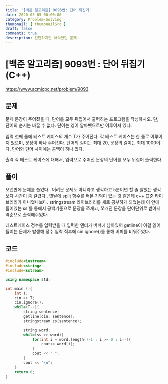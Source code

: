 ```yaml
---
title: '[백준 알고리즘] 9093번: 단어 뒤집기'
date: 2020-05-05 00:00:00
category: Problem-Solving
thumbnail: { thumbnailSrc }
draft: false
comments: true
description: 간단하지만 애먹었던 문제..
---
```


# [백준 알고리즘] 9093번 : 단어 뒤집기(C++)

https://www.acmicpc.net/problem/9093

## 문제

문제
문장이 주어졌을 때, 단어를 모두 뒤집어서 출력하는 프로그램을 작성하시오. 단, 단어의 순서는 바꿀 수 없다. 단어는 영어 알파벳으로만 이루어져 있다.

입력
첫째 줄에 테스트 케이스의 개수 T가 주어진다. 각 테스트 케이스는 한 줄로 이루어져 있으며, 문장이 하나 주어진다. 단어의 길이는 최대 20, 문장의 길이는 최대 1000이다. 단어와 단어 사이에는 공백이 하나 있다.

출력
각 테스트 케이스에 대해서, 입력으로 주어진 문장의 단어를 모두 뒤집어 출력한다.

## 풀이

오랜만에 문제를 풀었다.. 어려운 문제도 아니라고 생각하고 5분이면 할 줄 알았는 생각보다 시간이 좀 걸렸다.. 옛날에 split 함수를 써본 기억이 있는 것 같은데 c++ 표준 라이브러리가 아니었나보다. stringstream 라이브러리를 새로 공부하게 되었는데 이 안에 들어있는 ss 를 통해서 공백기준으로 문장을 쪼개고, 쪼개진 문장을 단어단위로 받아서 역순으로 출력해주었다.

테스트케이스 정수를 입력받을 때 입력한 엔터가 버퍼에 남아있어 getline이 이걸 읽어들이는 문제가 발생해 정수 입력 직후에 cin.ignore()를 통해 버퍼를 비워주었다.

## 코드

```cpp
#include<iostream>
#include<string>
#include<sstream>

using namespace std;

int main (){
    int T;
    cin >> T;
    cin.ignore();
    while(T--){
        string sentence;
        getline(cin, sentence);
        stringstream ss(sentence);

        string word;
        while(ss >> word){
            for(int i = word.length()-1 ; i >= 0 ; i--){
                cout<< word[i];
            }
            cout << " ";
        }
        cout << "\n";
    }
    return 0;
}

```
